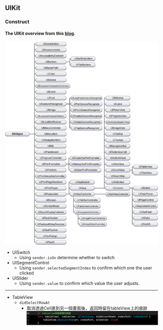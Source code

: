## UIKit

### Construct
#### The UIKit overview from this [blog](https://finalize.com/2012/12/14/uikit-class-hierarchy-chart/).
![](./png/1.png)

* UISwitch
	*  Using `sender.isOn` determine whether to switch
* UISegmentControl
	* Using `sender.selectedSegmentIndex` to confirm which one the user clicked
* UISlider 
	* Using `sender.value` to confirm which value the user adjusts.

------
* TableView
	* `didSelectRowAt` 
		* 取消透過Cell進到另一個畫面後，返回時留在tableView上的痕跡 ![](./png/2.png)
	
